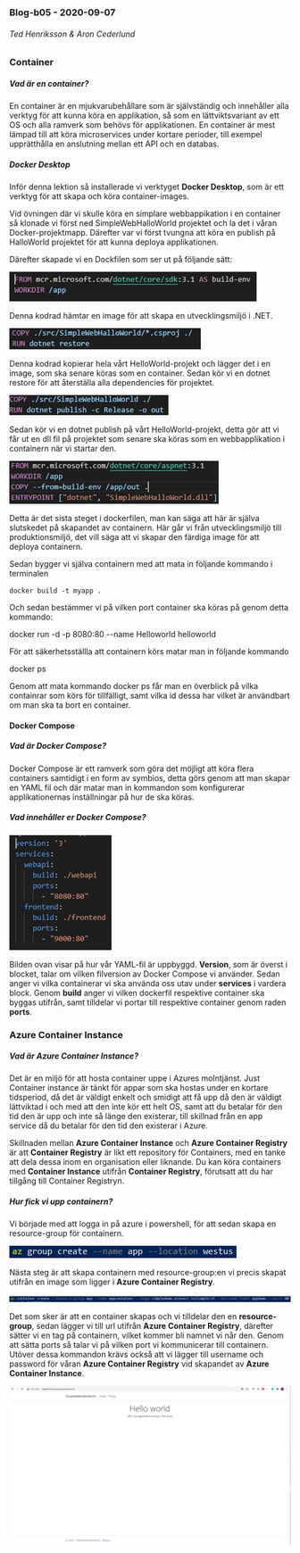 ### Blog-b05 - 2020-09-07

###### Ted Henriksson & Aron Cederlund

### Container

##### Vad är en container?

En container är en mjukvarubehållare som är självständig och innehåller alla verktyg för att kunna köra en applikation, så som en lättviktsvariant av ett OS och alla ramverk som behövs för applikationen. En container är mest lämpad till att köra microservices under kortare perioder, till exempel upprätthålla en anslutning mellan ett API och en databas.

##### Docker Desktop

Inför denna lektion så installerade vi verktyget **Docker Desktop**, som är ett verktyg för att skapa och köra container-images.

Vid övningen där vi skulle köra en simplare webbappikation i en container så klonade vi först ned SimpleWebHalloWorld projektet  och la det i våran Docker-projektmapp. Därefter var vi först tvungna att köra en publish på HalloWorld projektet för att kunna deploya applikationen.

Därefter skapade vi en Dockfilen som ser ut på följande sätt: 

![Alt](https://github.com/PGBSNH19/blog-b05/blob/master/pics/Blog03/1.png) 

Denna kodrad hämtar en image för att skapa en utvecklingsmiljö i .NET.



![alt](https://github.com/PGBSNH19/blog-b05/blob/master/pics/Blog03/2.png) 

Denna kodrad kopierar hela vårt HelloWorld-projekt och lägger det i en image, som ska senare köras som en container. Sedan kör vi en dotnet restore för att återställa alla dependencies för projektet.



![alt](https://github.com/PGBSNH19/blog-b05/blob/master/pics/Blog03/3.png) 

Sedan kör vi en dotnet publish på vårt HelloWorld-projekt, detta gör att vi får ut en dll fil på projektet som senare ska köras som en webbapplikation i containern när vi startar den.

![alt](https://github.com/PGBSNH19/blog-b05/blob/master/pics/Blog03/4.png)  

Detta är det sista steget i dockerfilen, man kan säga att här är själva slutskedet på skapandet av containern. Här går vi från utvecklingsmiljö till produktionsmiljö, det vill säga att vi skapar den färdiga image för att deploya containern.



Sedan bygger vi själva containern med att mata in följande kommando i terminalen

```
docker build -t myapp .
```

Och sedan bestämmer vi på vilken port container ska köras på genom detta kommando:

docker run -d -p 8080:80 --name Helloworld helloworld

För att säkerhetsställla att containern körs matar man in följande kommando

docker ps

Genom att mata kommando docker ps får man en överblick på vilka containrar som körs för tillfälligt, samt vilka id dessa har vilket är användbart om man ska ta bort en container. 

#### Docker Compose

##### Vad är Docker Compose?

Docker Compose är ett ramverk som göra det möjligt att köra flera containers samtidigt i en form av symbios, detta görs genom att man skapar en YAML fil och där matar man in kommandon som konfigurerar applikationernas inställningar på hur de ska köras.

##### Vad innehåller er Docker Compose?

 ![alt](https://github.com/PGBSNH19/blog-b05/blob/master/pics/Blog03/dockercompose.png) 

Bilden ovan visar på hur vår YAML-fil är uppbyggd. **Version**, som är överst i blocket, talar om vilken filversion av Docker Compose vi använder. Sedan anger vi vilka containerar vi ska använda oss utav under **services** i vardera block. Genom **build** anger vi vilken dockerfil respektive container ska byggas utifrån, samt tilldelar vi portar till respektive container genom raden **ports**.

### Azure Container Instance

##### Vad är Azure Container Instance?

Det är en miljö för att hosta container uppe i Azures molntjänst. Just Container instance är tänkt för appar som ska hostas under en kortare tidsperiod, då det är väldigt enkelt och smidigt att få upp då den är väldigt lättviktad i och med att den inte kör ett helt OS, samt att du betalar för den tid den är upp och inte så länge den existerar, till skillnad från en app service då du betalar för den tid den existerar i Azure.

Skillnaden mellan **Azure Container Instance** och **Azure Container Registry** är att **Container Registry** är likt ett repository för Containers, med en tanke att dela dessa inom en organisation eller liknande. Du kan köra containers med **Container Instance** utifrån **Container Registry**, förutsatt att du har tillgång till Container Registryn.  



##### Hur fick vi upp containern?

Vi började med att logga in på azure i powershell, för att sedan skapa en resource-group för containern.

![](https://github.com/PGBSNH19/blog-b05/blob/master/pics/Blog03/6.png) 

Nästa steg är att skapa containern med resource-group:en vi precis skapat utifrån en image som ligger i **Azure Container Registry**.

![](https://github.com/PGBSNH19/blog-b05/blob/master/pics/Blog03/7.PNG)

Det som sker är att en container skapas och vi tilldelar den en **resource-group**, sedan lägger vi till url utifrån **Azure Container Registry**, därefter sätter vi en tag på containern, vilket kommer bli namnet vi når den. Genom att sätta ports så talar vi på vilken port vi kommunicerar till containern. Utöver dessa kommandon krävs också att vi lägger till username och password för våran **Azure Container Registry** vid skapandet av **Azure Container Instance**.



![](https://github.com/PGBSNH19/blog-b05/blob/master/pics/Blog03/8.PNG)



